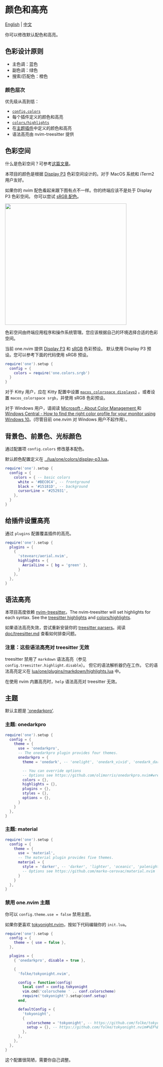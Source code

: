 # 颜色和高亮

[English](./colors.md) | [中文](./colors.zh.md)

你可以修改默认配色和高亮。

## 色彩设计原则

- 主色调：蓝色
- 副色调：绿色
- 搜索/匹配色：橙色

### 颜色层次

优先级从高到低：

- [`config.colors`](../lua/one/colors/display-p3.lua)
- 每个插件定义的颜色和高亮
- [`colors/highlights`](../lua/one/plugins/colors/highlights.lua)
- 在[主题插件](../lua/one/plugins/themes/init.lua)中定义的颜色和高亮
- 语法高亮由 nvim-treesitter 提供

## 色彩空间

什么是色彩空间？可参考[这篇文章](https://adoyle.me/Today-I-Learned/design/color-space.html)。

本项目的颜色是根据 [Display P3](https://www.color.org/chardata/rgb/DisplayP3.xalter) 色彩空间设计的。对于 MacOS 系统和 iTerm2 用户友好。

如果你的 nvim 配色看起来跟下图有点不一样。你的终端应该不是处于 Display P3 色彩空间。
你可以尝试 [sRGB 配色](lua/one/colors/srgb.lua)。

<img src="https://media.githubusercontent.com/media/adoyle-h/_imgs/master/github/one.nvim/colors.png" height="400px" />

色彩空间由终端应用程序和操作系统管理。您应该根据自己的环境选择合适的色彩空间。

当前 one.nvim 提供 [Display P3](../lua/one/colors/display-p3.lua) 和 [sRGB](../lua/one/colors/srgb.lua) 色彩预设。
默认使用 Display P3 预设。您可以参考下面的代码使用 sRGB 预设。

```lua
require('one').setup {
  config = {
    colors = require('one.colors.srgb')
  }
}
```

对于 Kitty 用户，应在 Kitty 配置中设置 [`macos_colorspace displayp3`](https://sw.kovidgoyal.net/kitty/conf/#opt-kitty.macos_colorspace) 。或者设置 `macos_colorspace srgb`，并使用 sRGB 色彩预设。

对于 Windows 用户，请阅读 [Microsoft - About Color Management
](https://support.microsoft.com/en-us/windows/about-color-management-2a2ed8fa-cf09-83c5-e55c-d1428519f616) 和 [Windows Central - How to find the right color profile for your monitor using Windows 10](https://www.windowscentral.com/how-configure-correct-color-profile-your-monitor-windows-10)。(尽管目前 one.nvim 对 Windows 用户不起作用）。

## 背景色、前景色、光标颜色

通过配置项 `config.colors` 修改基本配色。

默认颜色配置定义在 [../lua/one/colors/display-p3.lua](../lua/one/colors/display-p3.lua)。

```lua
require('one').setup {
  config = {
    colors = { -- basic colors
      white = '#BEC0C4', -- frontground
      black = '#15181D', -- background
      cursorLine = '#252931',
    },
  }
}
```

## 给插件设置高亮

通过 `plugins` 配置覆盖插件的高亮。

```lua
require('one').setup {
  plugins = {
    {
      'stevearc/aerial.nvim',
      highlights = {
        AerialLine = { bg = 'green' },
      }
    },
  },
}
```

## 语法高亮

本项目高度依赖 [nvim-treesitter][]。The nvim-treesitter will set highlights for each syntax. See the [treesitter highlights](../lua/one/plugins/treesitter/highlights.lua) and [colors/highlights](../lua/one/plugins/colors/highlights.lua).

如果语法高亮失效，尝试重新安装你的 [treesitter parsers](https://github.com/nvim-treesitter/nvim-treesitter#language-parsers)。阅读 [doc/treesitter.md](./treesitter.md) 查看如何排查问题。

### 注意：这些语法高亮对 treesitter 无效

treesitter 禁用了 `markdown` 语法高亮（参见 `config.treesitter.highlight.disable`）。
但它的语法解析器仍在工作。
它的语法高亮定义在 [lua/one/plugins/markdown/highlights.lua](../lua/one/plugins/markdown/highlights.lua) 中。

在使用 nvim 内置高亮时，`help` 语法高亮对 treesitter 无效。

## 主题

默认主题是 ['onedarkpro'](../lua/one/plugins/themes/onedarkpro.lua).

### 主题: onedarkpro

```lua
require('one').setup {
  config = {
    theme = {
      use = 'onedarkpro',
      -- The onedarkpro plugin provides four themes.
      onedarkpro = {
        theme = 'onedark', -- 'onelight', 'onedark_vivid', 'onedark_dark'

        -- You can override options
        -- Options see https://github.com/olimorris/onedarkpro.nvim#wrench-configuration
        colors = {},
        highlights = {},
        plugins = {},
        styles = {},
        options = {},
      }
    }
  },
}
```

### 主题: material

```lua
require('one').setup {
  config = {
    theme = {
      use = 'material',
      -- The material plugin provides five themes.
      material = {
        style = 'darker', -- 'darker', 'lighter', 'oceanic', 'palenight' 'deep ocean'
        -- Options see https://github.com/marko-cerovac/material.nvim
      }
    }
  },
}
```

### 禁用 one.nvim 主题

你可以 `config.theme.use = false` 禁用主题。

如果你更喜欢 [tokyonight.nvim](https://github.com/folke/tokyonight.nvim)，按如下代码编辑你的 `init.lua`。

```lua
require('one').setup {
  config = {
    theme = { use = false },
  },

  plugins = {
    { 'onedarkpro', disable = true },

    {
      'folke/tokyonight.nvim',

      config = function(config)
        local conf = config.tokyonight
        vim.cmd('colorscheme ' .. conf.colorscheme)
        require('tokyonight').setup(conf.setup)
      end,

      defaultConfig = {
        'tokyonight',
        {
          colorscheme = 'tokyonight', -- https://github.com/folke/tokyonight.nvim#-usage
          setup = {}, -- https://github.com/folke/tokyonight.nvim#%EF%B8%8F-configuration
        },
      },
    },
  },
}
```

这个配置很简陋，需要你自己调整。



<!-- links -->

[nvim-treesitter]: https://github.com/nvim-treesitter/nvim-treesitter
